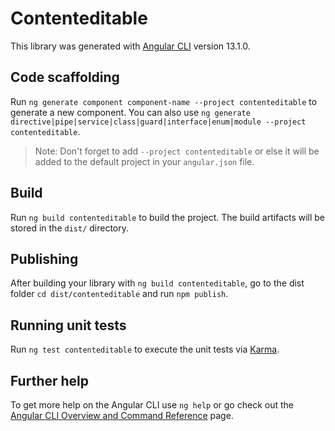 # Contenteditable

This library was generated with [Angular CLI](https://github.com/angular/angular-cli) version 13.1.0.

## Code scaffolding

Run `ng generate component component-name --project contenteditable` to generate a new component. You can also use `ng generate directive|pipe|service|class|guard|interface|enum|module --project contenteditable`.
> Note: Don't forget to add `--project contenteditable` or else it will be added to the default project in your `angular.json` file. 

## Build

Run `ng build contenteditable` to build the project. The build artifacts will be stored in the `dist/` directory.

## Publishing

After building your library with `ng build contenteditable`, go to the dist folder `cd dist/contenteditable` and run `npm publish`.

## Running unit tests

Run `ng test contenteditable` to execute the unit tests via [Karma](https://karma-runner.github.io).

## Further help

To get more help on the Angular CLI use `ng help` or go check out the [Angular CLI Overview and Command Reference](https://angular.io/cli) page.
